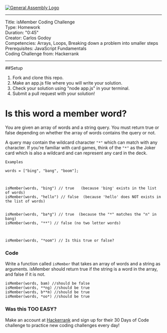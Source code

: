 [![General Assembly Logo](https://camo.githubusercontent.com/1a91b05b8f4d44b5bbfb83abac2b0996d8e26c92/687474703a2f2f692e696d6775722e636f6d2f6b6538555354712e706e67)](https://generalassemb.ly/education/web-development-immersive)


---
Title: isMember Coding Challenge <br>
Type: Homework <br>
Duration: "0:45"<br>
Creator: Carlos Godoy <br>
Competencies: Arrays, Loops, Breaking down a problem into smaller steps<br>
Prerequisites: JavaScript Fundamentals<br>
Coding Challenge from: Hackerrank

---

##Setup
1. Fork and clone this repo.
2. Make an app.js file where you will write your solution.
3. Check your solution using "node app.js" in your terminal.
4. Submit a pull request with your solution!


# Is this word a member word?

You are given an array of words and a string query. You must return true or false depending on whether the array of words contains the query or not.

A query may contain the wildcard character `"*"` which can match with any character. If you're familiar with card games, think of the `"*"` as the Joker card which is also a wildcard and can represent any card in the deck.

```
Examples

words = ["bing", "bang", "boom"];

 

isMember(words, "bing") // true   (because 'bing' exists in the list of words)
isMember(words, "hello") // false  (because 'hello' does NOT exists in the list of words)


isMember(words, "ba*g") // true  (because the "*" matches the "n" in bang)
isMember(words, "**") // false (no two letter words)

 

isMember(words, "*oom") // Is this true or false?
```


### Code

Write a function called `isMember` that takes an array of words and a string as arguments. isMember should return true if the string is a word in the array, and false if it is not.

```
isMember(words, bam) //should be false
isMember(words, **ng) //should be true
isMember(words, b**m) //should be true
isMember(words, *oo*) //should be true
```





### Was this TOO EASY?
Make an account at <a href="https://hackerrank.com" target="_blank">Hackerrank</a> and sign up for their 30 Days of Code challenge to practice new coding challenges every day!


